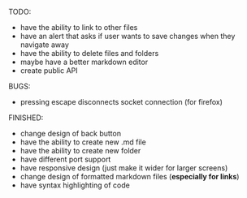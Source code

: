 TODO:

- have the ability to link to other files
- have an alert that asks if user wants to save changes when they navigate away
- have the ability to delete files and folders
- maybe have a better markdown editor
- create public API

BUGS:

- pressing escape disconnects socket connection (for firefox)


FINISHED:

- change design of back button
- have the ability to create new .md file
- have the ability to create new folder
- have different port support
- have responsive design (just make it wider for larger screens)
- change design of formatted markdown files (**especially for links**)
- have syntax highlighting of code
